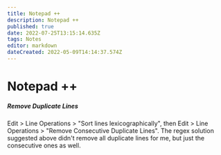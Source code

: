 ```yaml
---
title: Notepad ++
description: Notepad ++
published: true
date: 2022-07-25T13:15:14.635Z
tags: Notes
editor: markdown
dateCreated: 2022-05-09T14:14:37.574Z
---
```


# Notepad ++

##### Remove Duplicate Lines
Edit > Line Operations > "Sort lines lexicographically",
then
Edit > Line Operations > "Remove Consecutive Duplicate Lines".
The regex solution suggested above didn't remove all duplicate lines for me, but just the consecutive ones as well.
